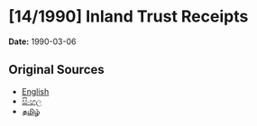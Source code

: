 # [14/1990] Inland Trust Receipts

**Date:** 1990-03-06

## Original Sources

- [English](https://documents.gov.lk/view/acts/1990/3/14-1990_E.pdf)
- [සිංහල](https://documents.gov.lk/view/acts/1990/3/14-1990_S.pdf)
- [தமிழ்](https://documents.gov.lk/view/acts/1990/3/14-1990_T.pdf)
